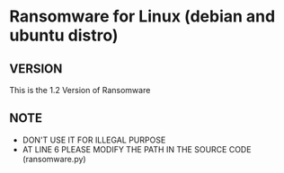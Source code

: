
# Ransomware for Linux (debian and ubuntu distro)

## VERSION
This is the 1.2 Version of Ransomware

## NOTE
- DON'T USE IT FOR ILLEGAL PURPOSE
- AT LINE 6 PLEASE MODIFY THE PATH IN THE SOURCE CODE (ransomware.py)
